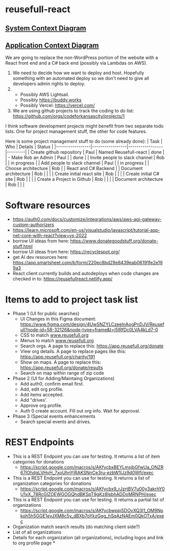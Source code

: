 # reusefull-react
## [System Context Diagram](https://viewer.diagrams.net/?tags=%7B%7D&highlight=0000ff&edit=_blank&layers=1&nav=1&title=Reusefull.SystemContextDiagram#Uhttps%3A%2F%2Fdrive.google.com%2Fuc%3Fid%3D1QKiP_kJ8_0XHahV5Tgk3Iaksb6THSV5Y%26export%3Ddownload)
## [Application Context Diagram](https://drive.google.com/file/d/1MW8G4AFnQOLRMs0NsWH9f2J0Hmqixwq_/view?usp=sharing)


We are going to replace the non-WordPress portion of the website with a React front end and a C# back end (possibly via Lambdas on AWS).
1. We need to decide how we want to deploy and host.  Hopefully something with an automated deploy so we don't need to give all developers admin rights to deploy.
2. * Possibly AWS Lightsail.
   * Possibly https://buddy.works
   * Possibly Vercel: https://vercel.com/
3. We are using github projects to track the coding to do list: https://github.com/orgs/codeforkansascity/projects/1

I think software development projects might benefit from two separate todo lists.  One for project management stuff, the other for code features.

Here is some project management stuff to do (some already done):
| Task            | Who             | Details         | Status  |
|-----------------|-----------------|-----------------|---------|
| Create github repository | Paul    | Named Reusefull-react    | done |
| - Make Rob an Admin | Paul    |     | done |
| Invite people to slack channel | Rob    |     | in progress |
| Add people to slack channel | Paul    |     | in progress |
| Choose architecture | Rob    |     | React and C# Backend |
| Document architecture | Rob    |     |  |
| Create initial react site | Rob    |     |  |
| Create initial C# site | Rob    |     |  |
| Create a Project in Github | Rob    |     |  |
| Document architecture | Rob    |     |  |

# Software resources
* https://auth0.com/docs/customize/integrations/aws/aws-api-gateway-custom-authorizers
* https://learn.microsoft.com/en-us/visualstudio/javascript/tutorial-asp-net-core-with-react?view=vs-2022
* borrow UI ideas from here: https://www.donategoodstuff.org/donate-stuff.html
* borrow UI ideas from here: https://recyclespot.org/ 
* get AI dev resources here: https://app.smartsheet.com/b/form/220ec8bd29e8439eab06191fe2e199a3
* React client currently builds and autodeploys when code changes are checked in to: https://reusefullreact.netlify.app/

# Items to add to project task list
* Phase 1 (UI for public searches)
  * UI Changes in this Figma document: https://www.figma.com/design/4UwSNZYLCzeelnAogPnDJV/Reusefull?node-id=58-32126&node-type=frame&t=j5lRfDc0LVA4kLd7-0 
  * CSS to match www.reusefull.org
  * Menus to match www.reusefull.org 
  * Search orgs.  A page to replace this: https://app.reusefull.org/donate 
  * View org details.  A page to replace pages like this: https://app.reusefull.org/charity/191 
  * Show on maps.  A page to replace this: https://app.reusefull.org/donate/results 
  * Search on map within range of zip code
* Phase 2 (UI for Adding/Maintaing Organizations)
  * Add auth0, confirm email first. 
  * Add, edit org profile.
  * Add items accepted. 
  * Add "drives'.
  * Approve org profile.
  * Auth 0 create account.  Fill out org info. Wait for approval.
* Phase 3 (Special events enhancements
  * Search special events and drives. 

# REST Endpoints
* This is a REST Endpoint you can use for testing.  It returns a list of item categories for donations
  * https://script.google.com/macros/s/AKfycbxBEYLmsjbGfwUa_ONZR67lOhdgLVHyH_7xoUhnYjRAKSNnCe3ru-ezbW1lJz9d0Wfj/exec
* This is a REST Endpoint you can use for testing.  It returns a list of organization categories for donations
  * https://script.google.com/macros/s/AKfycbx9_rJzrtBV7u00y3akrhY0U1xX_78RcGlZOEWGOGQhdBKSpT9gKz8IsbhADDoMRNPH/exec  
* This is a REST Endpoint you can use for testing.  It returns a partial list of organizations
  *  https://script.google.com/macros/s/AKfycbwppj5DOvXQ3I1_OM9Npkoh5h5GGE1evJXM8c5y_dBXb7oYkzGqg_hSqAzNAEm0QkOTxA/exec
* Organization match search results (do matching client side?)
* List of all organizations
* Details for each organization (all organizations), including logos and link to org profile page
  * 
